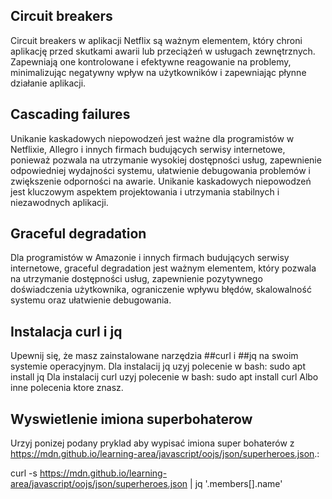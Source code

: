 ## Circuit breakers
 Circuit breakers w aplikacji Netflix są ważnym elementem, który chroni aplikację przed skutkami awarii lub przeciążeń w usługach zewnętrznych. Zapewniają one kontrolowane i efektywne reagowanie na problemy, minimalizując negatywny wpływ na użytkowników i zapewniając płynne działanie aplikacji.
 
## Cascading failures
 Unikanie kaskadowych niepowodzeń jest ważne dla programistów w Netflixie, Allegro i innych firmach budujących serwisy internetowe, ponieważ pozwala na utrzymanie wysokiej dostępności usług, zapewnienie odpowiedniej wydajności systemu, ułatwienie debugowania problemów i zwiększenie odporności na awarie. Unikanie kaskadowych niepowodzeń jest kluczowym aspektem projektowania i utrzymania stabilnych i niezawodnych aplikacji.
 
## Graceful degradation
 Dla programistów w Amazonie i innych firmach budujących serwisy internetowe, graceful degradation jest ważnym elementem, który pozwala na utrzymanie dostępności usług, zapewnienie pozytywnego doświadczenia użytkownika, ograniczenie wpływu błędów, skalowalność systemu oraz ułatwienie debugowania.
 
## Instalacja curl i jq
Upewnij się, że masz zainstalowane narzędzia ##curl i ##jq na swoim systemie operacyjnym. Dla instalacij jq uzyj polecenie w bash: 
sudo apt install jq
Dla instalacij curl uzyj polecenie w bash: 
sudo apt install curl
Albo inne polecenia ktore znasz. 

## Wyswietlenie imiona superbohaterow
Urzyj ponizej podany pryklad aby wypisać imiona super bohaterów z https://mdn.github.io/learning-area/javascript/oojs/json/superheroes.json.:

curl -s https://mdn.github.io/learning-area/javascript/oojs/json/superheroes.json | jq '.members[].name' 
